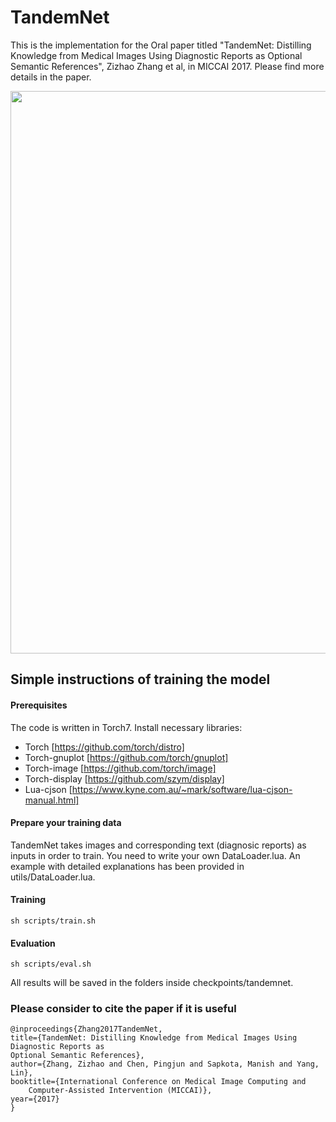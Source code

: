 # TandemNet 
  
This is the implementation for the Oral paper titled "TandemNet: Distilling Knowledge from Medical Images Using Diagnostic Reports as Optional Semantic References", Zizhao Zhang et al, in MICCAI 2017. Please find more details in the paper.


<img src="https://www.cise.ufl.edu/~zizhao/zzz_files/miccai_2017.png" width="900px"/>



## Simple instructions of training the model

#### Prerequisites
The code is written in Torch7. Install necessary libraries:

  * Torch [https://github.com/torch/distro]
  * Torch-gnuplot [https://github.com/torch/gnuplot]
  * Torch-image [https://github.com/torch/image]
  * Torch-display [https://github.com/szym/display]
  * Lua-cjson [https://www.kyne.com.au/~mark/software/lua-cjson-manual.html]


#### Prepare your training data
TandemNet takes images and corresponding text (diagnosic reports) as inputs in order to train. You need to write your own DataLoader.lua. An example with detailed explanations has been provided in utils/DataLoader.lua. 

#### Training
    sh scripts/train.sh

#### Evaluation
    sh scripts/eval.sh

All results will be saved in the folders inside checkpoints/tandemnet.

### Please consider to cite the paper if it is useful
```
@inproceedings{Zhang2017TandemNet,
title={TandemNet: Distilling Knowledge from Medical Images Using Diagnostic Reports as 
Optional Semantic References},
author={Zhang, Zizhao and Chen, Pingjun and Sapkota, Manish and Yang, Lin},
booktitle={International Conference on Medical Image Computing and 
    Computer-Assisted Intervention (MICCAI)},
year={2017} 
}
```